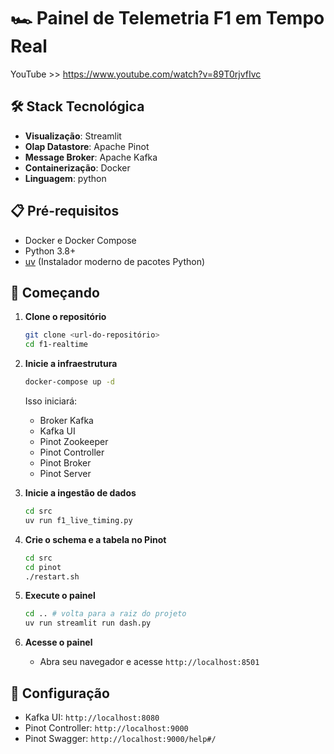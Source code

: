 # 🏎️ Painel de Telemetria F1 em Tempo Real

YouTube >> https://www.youtube.com/watch?v=89T0rjvfIvc

## 🛠️ Stack Tecnológica

- **Visualização**: Streamlit
- **Olap Datastore**: Apache Pinot
- **Message Broker**: Apache Kafka
- **Containerização**: Docker
- **Linguagem**: python

## 📋 Pré-requisitos

- Docker e Docker Compose
- Python 3.8+
- [uv](https://github.com/astral-sh/uv) (Instalador moderno de pacotes Python)

## 🚀 Começando

1. **Clone o repositório**
   ```bash
   git clone <url-do-repositório>
   cd f1-realtime
   ```

3. **Inicie a infraestrutura**
   ```bash
   docker-compose up -d
   ```
   Isso iniciará:
   - Broker Kafka
   - Kafka UI
   - Pinot Zookeeper
   - Pinot Controller
   - Pinot Broker
   - Pinot Server

4. **Inicie a ingestão de dados**
   ```bash
   cd src
   uv run f1_live_timing.py
   ```

5. **Crie o schema e a tabela no Pinot**
   ```bash
   cd src
   cd pinot
   ./restart.sh
   ```

6. **Execute o painel**
   ```bash
   cd .. # volta para a raiz do projeto
   uv run streamlit run dash.py
   ```

6. **Acesse o painel**
   - Abra seu navegador e acesse `http://localhost:8501`


## 🔧 Configuração

- Kafka UI: `http://localhost:8080`
- Pinot Controller: `http://localhost:9000`
- Pinot Swagger: `http://localhost:9000/help#/`
